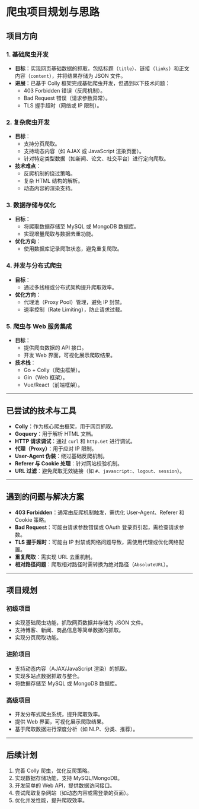 # 爬虫项目规划与思路

## 项目方向

### 1. 基础爬虫开发
- **目标**：实现网页基础数据的抓取，包括标题（`title`）、链接（`links`）和正文内容（`content`），并将结果存储为 JSON 文件。
- **进展**：已基于 Colly 框架完成基础爬虫开发，但遇到以下技术问题：
  - 403 Forbidden 错误（反爬机制）。
  - Bad Request 错误（请求参数异常）。
  - TLS 握手超时（网络或 IP 限制）。

### 2. 复杂爬虫开发
- **目标**：
  - 支持分页爬取。
  - 支持动态内容（如 AJAX 或 JavaScript 渲染页面）。
  - 针对特定类型数据（如新闻、论文、社交平台）进行定向爬取。
- **技术难点**：
  - 反爬机制的绕过策略。
  - 复杂 HTML 结构的解析。
  - 动态内容的渲染支持。

### 3. 数据存储与优化
- **目标**：
  - 将爬取数据存储至 MySQL 或 MongoDB 数据库。
  - 实现增量爬取与数据去重功能。
- **优化方向**：
  - 使用数据库记录爬取状态，避免重复爬取。

### 4. 并发与分布式爬虫
- **目标**：
  - 通过多线程或分布式架构提升爬取效率。
- **优化方向**：
  - 代理池（Proxy Pool）管理，避免 IP 封禁。
  - 速率控制（Rate Limiting），防止请求过载。

### 5. 爬虫与 Web 服务集成
- **目标**：
  - 提供爬虫数据的 API 接口。
  - 开发 Web 界面，可视化展示爬取结果。
- **技术栈**：
  - Go + Colly（爬虫框架）。
  - Gin（Web 框架）。
  - Vue/React（前端框架）。

---

## 已尝试的技术与工具
- **Colly**：作为核心爬虫框架，用于网页抓取。
- **Goquery**：用于解析 HTML 文档。
- **HTTP 请求调试**：通过 `curl` 和 `http.Get` 进行调试。
- **代理（Proxy）**：用于应对 IP 限制。
- **User-Agent 伪装**：绕过基础反爬机制。
- **Referer 与 Cookie 处理**：针对网站校验机制。
- **URL 过滤**：避免爬取无效链接（如 `#`、`javascript:`、`logout`、`session`）。

---

## 遇到的问题与解决方案
- **403 Forbidden**：通常由反爬机制触发，需优化 User-Agent、Referer 和 Cookie 策略。
- **Bad Request**：可能由请求参数错误或 OAuth 登录页引起，需检查请求参数。
- **TLS 握手超时**：可能由 IP 封禁或网络问题导致，需使用代理或优化网络配置。
- **重复爬取**：需实现 URL 去重机制。
- **相对路径问题**：爬取相对路径时需转换为绝对路径（`AbsoluteURL`）。

---

## 项目规划

### 初级项目
- 实现基础爬虫功能，抓取网页数据并存储为 JSON 文件。
- 支持博客、新闻、商品信息等简单数据的抓取。
- 实现分页爬取功能。

### 进阶项目
- 支持动态内容（AJAX/JavaScript 渲染）的抓取。
- 实现多站点数据抓取与整合。
- 将数据存储至 MySQL 或 MongoDB 数据库。

### 高级项目
- 开发分布式爬虫系统，提升爬取效率。
- 提供 Web 界面，可视化展示爬取结果。
- 基于爬取数据进行深度分析（如 NLP、分类、推荐）。

---

## 后续计划
1. 完善 Colly 爬虫，优化反爬策略。
2. 实现数据存储功能，支持 MySQL/MongoDB。
3. 开发简单的 Web API，提供数据访问接口。
4. 尝试爬取复杂网站（如动态内容或需登录的页面）。
5. 优化并发性能，提升爬取效率。
